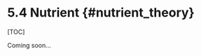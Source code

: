 5.4 Nutrient {#nutrient_theory}
===================================================================

[TOC]

Coming soon...
